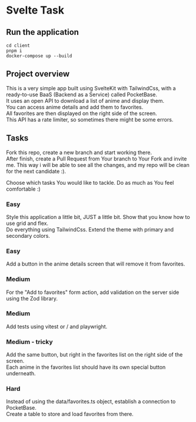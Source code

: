 # Svelte Task

## Run the application

```
cd client
pnpm i
docker-compose up --build
```

## Project overview

This is a very simple app built using SvelteKit with TailwindCss, with a ready-to-use BaaS (Backend as a Service) called PocketBase.  
It uses an open API to download a list of anime and display them.  
You can access anime details and add them to favorites.  
All favorites are then displayed on the right side of the screen.  
This API has a rate limiter, so sometimes there might be some errors.

## Tasks

Fork this repo, create a new branch and start working there.  
After finish, create a Pull Request from Your branch to Your Fork and invite me.
This way i will be able to see all the changes, and my repo will be clean for the next candidate :).

Choose which tasks You would like to tackle. Do as much as You feel comfortable :)

### Easy

Style this application a little bit, JUST a little bit. Show that you know how to use grid and flex.  
Do everything using TailwindCss. Extend the theme with primary and secondary colors.

### Easy

Add a button in the anime details screen that will remove it from favorites.

### Medium

For the "Add to favorites" form action, add validation on the server side using the Zod library.

### Medium

Add tests using vitest or / and playwright.

### Medium - tricky

Add the same button, but right in the favorites list on the right side of the screen.  
Each anime in the favorites list should have its own special button underneath.

### Hard

Instead of using the data/favorites.ts object, establish a connection to PocketBase.  
Create a table to store and load favorites from there.
